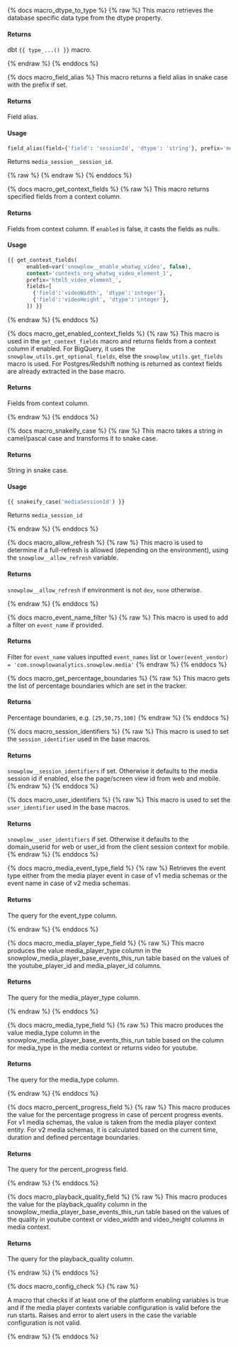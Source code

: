 {% docs macro_dtype_to_type %}
{% raw %}
This macro retrieves the database specific data type from the dtype property.

#### Returns

dbt `{{ type_...() }}` macro.

{% endraw %}
{% enddocs %}

{% docs macro_field_alias %}
This macro returns a field alias in snake case with the prefix if set.

#### Returns

Field alias.

#### Usage

```sql
field_alias(field={'field': 'sessionId', 'dtype': 'string'}, prefix='media_session_')
```
Returns `media_session__session_id`.

{% raw %}
{% endraw %}
{% enddocs %}

{% docs macro_get_context_fields %}
{% raw %}
This macro returns specified fields from a context column.

#### Returns

Fields from context column. If `enabled` is false, it casts the fields as nulls.

#### Usage

```sql
{{ get_context_fields(
      enabled=var('snowplow__enable_whatwg_video', false),
      context='contexts_org_whatwg_video_element_1',
      prefix='html5_video_element_',
      fields=[
        {'field':'videoWidth', 'dtype':'integer'},
        {'field':'videoHeight', 'dtype':'integer'},
      ]) }}
```

{% endraw %}
{% enddocs %}

{% docs macro_get_enabled_context_fields %}
{% raw %}
This macro is used in the `get_context_fields` macro and returns fields from a context column if enabled. For BigQuery, it uses the `snowplow_utils.get_optional_fields`, else the `snowplow_utils.get_fields` macro is used. For Postgres/Redshift nothing is returned as context fields are already extracted in the base macro.

#### Returns

Fields from context column.

{% endraw %}
{% enddocs %}

{% docs macro_snakeify_case %}
{% raw %}
This macro takes a string in camel/pascal case and transforms it to snake case.

#### Returns

String in snake case.

#### Usage

```sql
{{ snakeify_case('mediaSessionId') }}
```
Returns `media_session_id`

{% endraw %}
{% enddocs %}


{% docs macro_allow_refresh %}
{% raw %}
This macro is used to determine if a full-refresh is allowed (depending on the environment), using the `snowplow__allow_refresh` variable.

#### Returns

`snowplow__allow_refresh` if environment is not `dev`, `none` otherwise.

{% endraw %}
{% enddocs %}

{% docs macro_event_name_filter %}
{% raw %}
This macro is used to add a filter on `event_name` if provided.

#### Returns

Filter for `event_name` values inputted `event_names` list or `lower(event_vendor) = 'com.snowplowanalytics.snowplow.media'`
{% endraw %}
{% enddocs %}

{% docs macro_get_percentage_boundaries %}
{% raw %}
This macro gets the list of percentage boundaries which are set in the tracker.

#### Returns

Percentage boundaries, e.g. `[25,50,75,100]`
{% endraw %}
{% enddocs %}

{% docs macro_session_identifiers %}
{% raw %}
This macro is used to set the `session_identifier` used in the base macros.

#### Returns

`snowplow__session_identifiers` if set. Otherwise it defaults to the media session id if enabled, else the page/screen view id from web and mobile.
{% endraw %}
{% enddocs %}

{% docs macro_user_identifiers %}
{% raw %}
This macro is used to set the `user_identifier` used in the base macros.

#### Returns

`snowplow__user_identifiers` if set. Otherwise it defaults to the domain_userid for web or user_id from the client session context for mobile.
{% endraw %}
{% enddocs %}

{% docs macro_media_event_type_field %}
{% raw %}
Retrieves the event type either from the media player event in case of v1 media schemas or the event name in case of v2 media schemas.

#### Returns

The query for the event_type column.

{% endraw %}
{% enddocs %}

{% docs macro_media_player_type_field %}
{% raw %}
This macro produces the value media_player_type column in the snowplow_media_player_base_events_this_run table based on the values of the youtube_player_id and media_player_id columns.

#### Returns

The query for the media_player_type column.

{% endraw %}
{% enddocs %}

{% docs macro_media_type_field %}
{% raw %}
This macro produces the value media_type column in the snowplow_media_player_base_events_this_run table based on the column for media_type in the media context or returns video for youtube.

#### Returns

The query for the media_type column.

{% endraw %}
{% enddocs %}

{% docs macro_percent_progress_field %}
{% raw %}
This macro produces the value for the percentage progress in case of percent progress events.
For v1 media schemas, the value is taken from the media player context entity.
For v2 media schemas, it is calculated based on the current time, duration and defined percentage boundaries.

#### Returns

The query for the percent_progress field.

{% endraw %}
{% enddocs %}

{% docs macro_playback_quality_field %}
{% raw %}
This macro produces the value for the playback_quality column in the snowplow_media_player_base_events_this_run table based on the values of the quality in youtube context or video_width and video_height columns in media context.

#### Returns

The query for the playback_quality column.

{% endraw %}
{% enddocs %}

{% docs macro_config_check %}
{% raw %}

A macro that checks if at least one of the platform enabling variables is true and if the media player contexts variable configuration is valid before the run starts. Raises and error to alert users in the case the variable configuration is not valid.

{% endraw %}
{% enddocs %}
